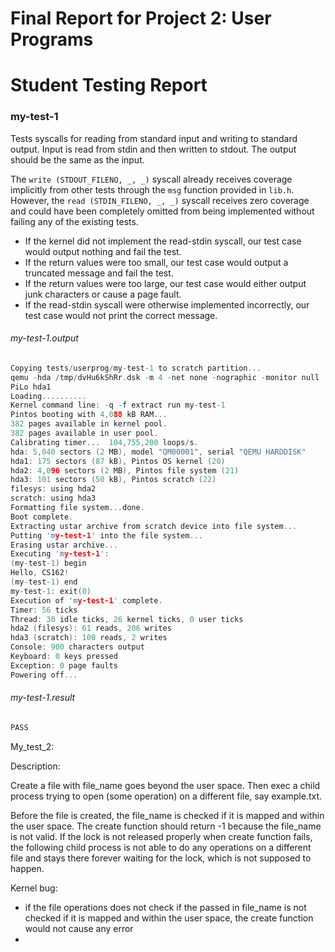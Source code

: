 Final Report for Project 2: User Programs
=========================================

Student Testing Report
=========================================

### my-test-1
Tests syscalls for reading from standard input and writing to standard output. Input is read from stdin and then written to stdout. The output should be the same as the input.

The `write (STDOUT_FILENO, _, _)` syscall already receives coverage implicitly from other tests through the `msg` function provided in `lib.h`. However, the `read (STDIN_FILENO, _, _)` syscall receives zero coverage and could have been completely omitted from being implemented without failing any of the existing tests.

- If the kernel did not implement the read-stdin syscall, our test case would output nothing and fail the test.
- If the return values were too small, our test case would output a truncated message and fail the test.
- If the return values were too large, our test case would either output junk characters or cause a page fault.
- If the read-stdin syscall were otherwise implemented incorrectly, our test case would not print the correct message.

###### my-test-1.output
```C
Copying tests/userprog/my-test-1 to scratch partition...
qemu -hda /tmp/dvHu6kShRr.dsk -m 4 -net none -nographic -monitor null
PiLo hda1
Loading..........
Kernel command line: -q -f extract run my-test-1
Pintos booting with 4,088 kB RAM...
382 pages available in kernel pool.
382 pages available in user pool.
Calibrating timer...  104,755,200 loops/s.
hda: 5,040 sectors (2 MB), model "QM00001", serial "QEMU HARDDISK"
hda1: 175 sectors (87 kB), Pintos OS kernel (20)
hda2: 4,096 sectors (2 MB), Pintos file system (21)
hda3: 101 sectors (50 kB), Pintos scratch (22)
filesys: using hda2
scratch: using hda3
Formatting file system...done.
Boot complete.
Extracting ustar archive from scratch device into file system...
Putting 'my-test-1' into the file system...
Erasing ustar archive...
Executing 'my-test-1':
(my-test-1) begin
Hello, CS162!
(my-test-1) end
my-test-1: exit(0)
Execution of 'my-test-1' complete.
Timer: 56 ticks
Thread: 30 idle ticks, 26 kernel ticks, 0 user ticks
hda2 (filesys): 61 reads, 206 writes
hda3 (scratch): 100 reads, 2 writes
Console: 900 characters output
Keyboard: 0 keys pressed
Exception: 0 page faults
Powering off...
```

###### my-test-1.result
```C
PASS
```
 
My_test_2: 

Description:

  Create a file with file_name goes beyond the user space. Then exec a child process trying to open (some operation) on a different file, say example.txt. 
  
  Before the file is created, the file_name is checked if it is mapped and within the user space. The create function should return -1 because the file_name is not valid. If the lock is not released properly when create function fails, the following child process is not able to do any operations on a different file and stays there forever waiting for the lock, which is not supposed to happen. 

Kernel bug:
  - if the file operations does not check if the passed in file_name is not checked if it is mapped and within the user space, the create function would not cause any error
  -  

